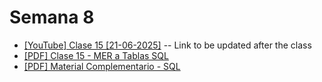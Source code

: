 # Semana 8

- [[YouTube] Clase 15 [21-06-2025]]() -- Link to be updated after the class
- [[PDF] Clase 15 - MER a Tablas SQL](./pdfs/Clase%2015%20-%20MER%20a%20Tablas%20%20SQL.pdf)
- [[PDF] Material Complementario - SQL](./pdfs/Material%20Complementario%20-%20SQL.pdf)

